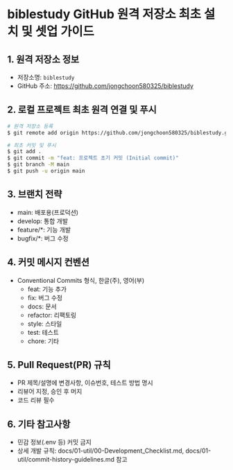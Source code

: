 # biblestudy GitHub 원격 저장소 최초 설치 및 셋업 가이드

## 1. 원격 저장소 정보
- 저장소명: `biblestudy`
- GitHub 주소: https://github.com/jongchoon580325/biblestudy

## 2. 로컬 프로젝트 최초 원격 연결 및 푸시
```bash
# 원격 저장소 등록
$ git remote add origin https://github.com/jongchoon580325/biblestudy.git

# 최초 커밋 및 푸시
$ git add .
$ git commit -m "feat: 프로젝트 초기 커밋 (Initial commit)"
$ git branch -M main
$ git push -u origin main
```

## 3. 브랜치 전략
- main: 배포용(프로덕션)
- develop: 통합 개발
- feature/*: 기능 개발
- bugfix/*: 버그 수정

## 4. 커밋 메시지 컨벤션
- Conventional Commits 형식, 한글(주), 영어(부)
  - feat: 기능 추가
  - fix: 버그 수정
  - docs: 문서
  - refactor: 리팩토링
  - style: 스타일
  - test: 테스트
  - chore: 기타

## 5. Pull Request(PR) 규칙
- PR 제목/설명에 변경사항, 이슈번호, 테스트 방법 명시
- 리뷰어 지정, 승인 후 머지
- 코드 리뷰 필수

## 6. 기타 참고사항
- 민감 정보(.env 등) 커밋 금지
- 상세 개발 규칙: docs/01-util/00-Development_Checklist.md, docs/01-util/commit-history-guidelines.md 참고
